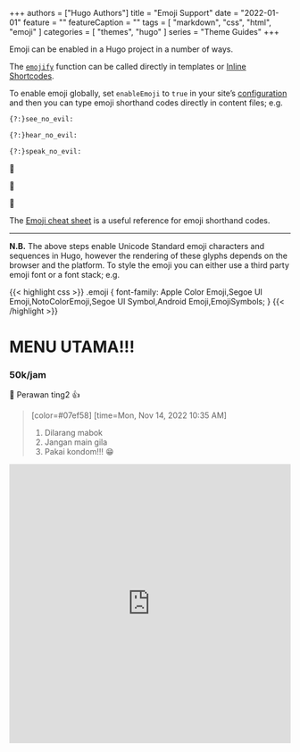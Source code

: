 +++
authors = ["Hugo Authors"]
title = "Emoji Support"
date = "2022-01-01"
feature = ""
featureCaption = ""
tags = [
    "markdown",
    "css",
    "html",
    "emoji"
]
categories = [
    "themes",
    "hugo"
]
series = "Theme Guides"
+++

Emoji can be enabled in a Hugo project in a number of ways.

<!--more-->

The [`emojify`](https://gohugo.io/functions/emojify/) function can be called directly in templates or [Inline Shortcodes](https://gohugo.io/templates/shortcode-templates/#inline-shortcodes).

To enable emoji globally, set `enableEmoji` to `true` in your site’s [configuration](https://gohugo.io/getting-started/configuration/) and then you can type emoji shorthand codes directly in content files; e.g.

```markdown
{?:}see_no_evil:

{?:}hear_no_evil:

{?:}speak_no_evil:
```

:see_no_evil:

:hear_no_evil:

:speak_no_evil:


The [Emoji cheat sheet](http://www.emoji-cheat-sheet.com/) is a useful reference for emoji shorthand codes.

***

**N.B.** The above steps enable Unicode Standard emoji characters and sequences in Hugo, however the rendering of these glyphs depends on the browser and the platform. To style the emoji you can either use a third party emoji font or a font stack; e.g.

{{< highlight css >}}
.emoji {
    font-family: Apple Color Emoji,Segoe UI Emoji,NotoColorEmoji,Segoe UI Symbol,Android Emoji,EmojiSymbols;
}
{{< /highlight >}}
# MENU UTAMA!!!

### 50k/jam
:100: Perawan ting2 :+1: 
> [color=#07ef58]
> [time=Mon, Nov 14, 2022 10:35 AM]
> 1. Dilarang mabok
> 2. Jangan main gila
> 3. Pakai kondom!!!
&#128513;

<iframe width="100%" height="500" src="https://hackmd.io/@brafie/Syn48yRHs" frameborder="0"></iframe>

